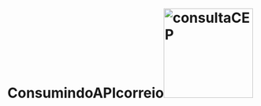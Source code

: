 # ConsumindoAPIcorreio<img width="181" alt="consultaCEP" src="https://user-images.githubusercontent.com/41808261/136675697-ea1067cd-4faf-4c5e-90ad-209732872898.PNG">
